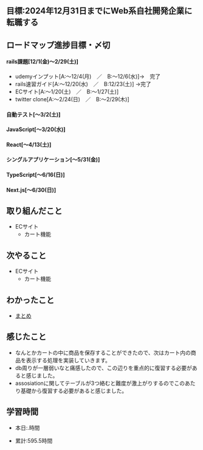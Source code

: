 ## 目標:2024年12月31日までにWeb系自社開発企業に転職する

## ロードマップ進捗目標・〆切
#### rails課題[12/1(金)～2/29(土)]
* udemyインプット[A:～12/4(月)　／　B:～12/6(水)]→　完了
* rails速習ガイド[A:～12/20(水)　／　B:12/23(土)]
→完了
* ECサイト[A:～1/20(土)　／　B:～1/27(土)]
* twitter clone[A:～2/24(日)　／　B:～2/29(木)]

#### 自動テスト[～3/2(土)]
#### JavaScript[～3/20(水)]
#### React[～4/13(土)]
#### シングルアプリケーション[～5/31(金)]
#### TypeScript[～6/16(日)]
#### Next.js[～6/30(日)]


## 取り組んだこと
- ECサイト
  - カート機能


## 次やること
- ECサイト
  - カート機能
  
## わかったこと
* [まとめ](https://github.com/satohirok/dairy_report/blob/main/2024/EC/cart.md)

 
## 感じたこと
* なんとかカートの中に商品を保存することができたので、次はカート内の商品を表示する処理を実装していきます。
* db周りが一層弱いなと痛感したので、この辺りを重点的に復習する必要があると感じました。
* assosiationに関してテーブルが3つ絡むと難度が激上がりするのでこのあたり基礎から復習する必要があると感じました。

## 学習時間
- 本日:.時間

- 累計:595.5時間

